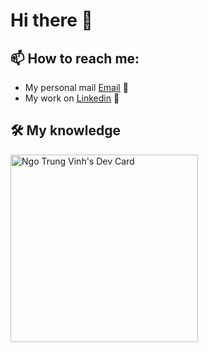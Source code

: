 # Hi there 👋

## 📫 How to reach me:
- My personal mail [Email](mailto:vinhtrungngo1907@gmail.com) 📧
- My work on [Linkedin](https://www.linkedin.com/in/vinh-ng%C3%B4-46444b16b/) 💼

## 🛠 My knowledge




<!---
vinhngo1907/vinhngo1907 is a ✨ special ✨ repository because its `README.md` (this file) appears on your GitHub profile.
You can click the Preview link to take a look at your changes.
--->

<a href="https://app.daily.dev/vinhngo9907"><img src="https://api.daily.dev/devcards/830d9ce27c764560a7c7b3a51c3db94e.png?r=c4o" width="300" alt="Ngo Trung Vinh's Dev Card"/></a>
